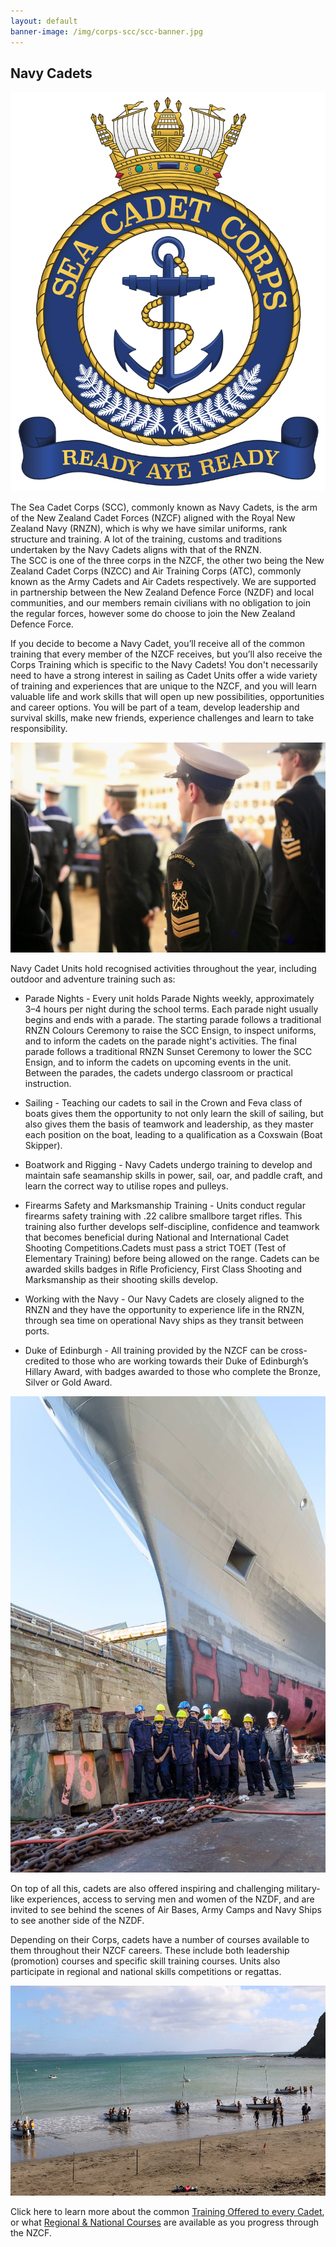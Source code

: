 ```yaml
---
layout: default
banner-image: /img/corps-scc/scc-banner.jpg
---
```



<h2>Navy Cadets</h2>

<section class="image-text top">

<img class="corps-page-crest" src="/img/logos/NZCF_SeaCadets_Logo_2022_Final.png" alt="Navy cadets crest">
<p class="lead">The Sea Cadet Corps (SCC), commonly known as Navy Cadets, is the arm of the New Zealand Cadet Forces (NZCF) aligned with the Royal New Zealand Navy (RNZN), which is why we have similar uniforms, rank structure and training. A lot of the training, customs and traditions undertaken by the Navy Cadets aligns with that of the RNZN. 
<br>
The SCC is one of the three corps in the NZCF, the other two being the New Zealand Cadet Corps (NZCC) and Air Training Corps (ATC), commonly known as the Army Cadets and Air Cadets respectively. We are supported in partnership between the New Zealand Defence Force (NZDF) and local communities, and our members remain civilians with no obligation to join the regular forces, however some do choose to join the New Zealand Defence Force.</p>

</section>


<p class="page-item">If you decide to become a Navy Cadet, you’ll receive all of the common training that every member of the NZCF receives, but you’ll also receive the Corps Training which is specific to the Navy Cadets! You don't necessarily need to have a strong interest in sailing as Cadet Units offer a wide variety of training and experiences that are unique to the NZCF, and you will learn valuable life and work skills that will open up new possibilities, opportunities and career options. You will be part of a team, develop leadership and survival skills, make new friends, experience challenges and learn to take responsibility.</p>

<img src="/img/corps-scc/0I2A9337.jpeg" alt="Navy cadets" class="page-item">

Navy Cadet Units hold recognised activities throughout the year, including outdoor and adventure training such as:

* Parade Nights - Every unit holds Parade Nights weekly, approximately 3–4 hours per night during the school terms. Each parade night usually begins and ends with a parade. The starting parade follows a traditional RNZN Colours Ceremony to raise the SCC Ensign, to inspect uniforms, and to inform the cadets on the parade night's activities. The final parade follows a traditional RNZN Sunset Ceremony to lower the SCC Ensign, and to inform the cadets on upcoming events in the unit. Between the parades, the cadets undergo classroom or practical instruction.

* Sailing - Teaching our cadets to sail in the Crown and Feva class of boats gives them the opportunity to not only learn the skill of sailing, but also gives them the basis of teamwork and leadership, as they master each position on the boat, leading to a qualification as a Coxswain (Boat Skipper).

* Boatwork and Rigging - Navy Cadets undergo training to develop and maintain safe seamanship skills in power, sail, oar, and paddle craft, and learn the correct way to utilise ropes and pulleys.

* Firearms Safety and Marksmanship Training - Units conduct regular firearms safety training with .22 calibre smallbore target rifles. This training also further develops self-discipline, confidence and teamwork that becomes beneficial during National and International Cadet Shooting Competitions.Cadets must pass a strict TOET (Test of Elementary Training) before being allowed on the range. Cadets can be awarded skills badges in Rifle Proficiency, First Class Shooting and Marksmanship as their shooting skills develop.

* Working with the Navy - Our Navy Cadets are closely aligned to the RNZN and they have the opportunity to experience life in the RNZN, through sea time on operational Navy ships as they transit between ports. 

* Duke of Edinburgh - All training provided by the NZCF can be cross-credited to those who are working towards their Duke of Edinburgh’s Hillary Award, with badges awarded to those who complete the Bronze, Silver or Gold Award. 

<section class="image-text">

<img src="/img/corps-scc/1.jpg" alt="Navy cadets at a ship">

<p>On top of all this, cadets are also offered inspiring and challenging military-like experiences, access to serving men and women of the NZDF, and are invited to see behind the scenes of  Air Bases, Army Camps and Navy Ships to see another side of the NZDF. </p>

</section>


<p class="page-item">Depending on their Corps, cadets have a number of courses available to them throughout their NZCF careers. These include both leadership (promotion) courses and specific skill training courses. Units also participate in regional and national skills competitions or regattas.</p>

<img src="img/corps-scc/1sailing0I2A5974.JPG" alt="Sea Cadet Regatta">



Click here to learn more about the common [Training Offered to every Cadet](training.html), or what [Regional & National Courses](cadetcourses.html) are available as you progress through the NZCF. 